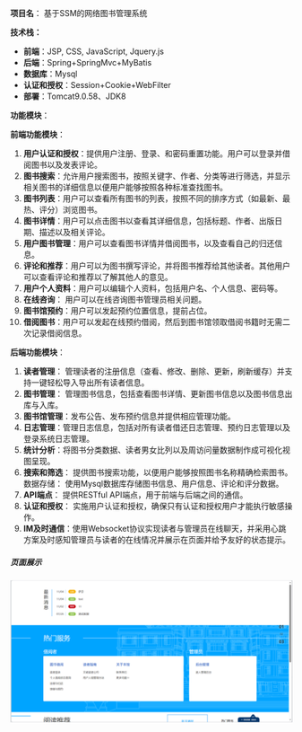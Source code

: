 **项目名**： 基于SSM的网络图书管理系统

**技术栈：**

- **前端**：JSP, CSS, JavaScript, Jquery.js
- **后端**：Spring+SpringMvc+MyBatis
- **数据库**：Mysql
- **认证和授权**：Session+Cookie+WebFilter
- **部署**：Tomcat9.0.58、JDK8

**功能模块**：

**前端功能模块**：

1. **用户认证和授权**：提供用户注册、登录、和密码重置功能。用户可以登录并借阅图书以及发表评论。
2. **图书搜索**：允许用户搜索图书，按照关键字、作者、分类等进行筛选，并显示相关图书的详细信息以便用户能够按照各种标准查找图书。
3. **图书列表**：用户可以查看所有图书的列表，按照不同的排序方式（如最新、最热、评分）浏览图书。
4. **图书详情**：用户可以点击图书以查看其详细信息，包括标题、作者、出版日期、描述以及相关评论。
5. **用户图书管理**：用户可以查看图书详情并借阅图书，以及查看自己的归还信息。
6. **评论和推荐**：用户可以为图书撰写评论，并将图书推荐给其他读者。其他用户可以查看评论和推荐以了解其他人的意见。
7. **用户个人资料**：用户可以编辑个人资料，包括用户名、个人信息、密码等。
8. **在线咨询**： 用户可以在线咨询图书管理员相关问题。
9. **图书馆预约**：用户可以发起预约位置信息，提前占位。
10. **借阅图书**：用户可以发起在线预约借阅，然后到图书馆领取借阅书籍时无需二次记录借阅信息。

**后端功能模块**：

1. **读者管理**： 管理读者的注册信息（查看、修改、删除、更新，刷新缓存）并支持一键轻松导入导出所有读者信息。
2. **图书管理**： 管理图书信息，包括查看图书详情、更新图书信息以及图书信息出库与入库。
3. **图书馆管理**：发布公告、发布预约信息并提供相应管理功能。
4. **日志管理**：管理日志信息，包括对所有读者借还日志管理、预约日志管理以及登录系统日志管理。
5. **统计分析**：将图书分类数据、读者男女比列以及周访问量数据制作成可视化视图呈现。
6. **搜索和筛选**： 提供图书搜索功能，以便用户能够按照图书名称精确检索图书。数据存储： 使用Mysql数据库存储图书信息、用户信息、评论和评分数据。
7. **API端点**： 提供RESTful API端点，用于前端与后端之间的通信。
8. **认证和授权**： 实施用户认证和授权，确保只有认证和授权用户才能执行敏感操作。
9. **IM及时通信**：使用Websocket协议实现读者与管理员在线聊天，并采用心跳方案及时感知管理员与读者的在线情况并展示在页面并给予友好的状态提示。

##### 页面展示

![输入图片说明](library_images/%E5%B1%8F%E5%B9%95%E6%88%AA%E5%9B%BE%202023-11-04%20232621.png)

